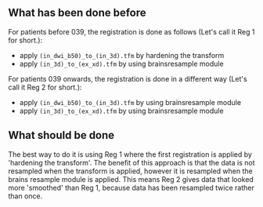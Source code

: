 ## What has been done before
For patients before 039, the registration is done as follows (Let's call it Reg 1 for short.):
- apply `(in_dwi_b50)_to_(in_3d).tfm` by hardening the transform 
- apply `(in_3d)_to_(ex_xd).tfm` by using brainsresample module

For patients 039 onwards, the registration is done in a different way (Let's call it Reg 2 for short.):
- apply `(in_dwi_b50)_to_(in_3d).tfm` by using brainsresample module
- apply `(in_3d)_to_(ex_xd).tfm` by using brainsresample module

## What should be done
The best way to do it is using Reg 1 where the first registration is applied by 'hardening the transform'. The benefit of this approach is that the data is not resampled when the transform is applied, however it is resampled when the brains resample module is applied. This means Reg 2 gives data that looked more 'smoothed' than Reg 1, because data has been resampled twice rather than once. 
